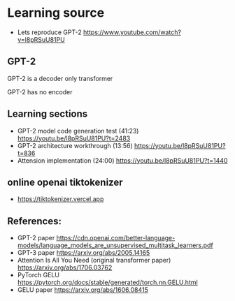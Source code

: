 # Learning source

* Lets reproduce GPT-2 https://www.youtube.com/watch?v=l8pRSuU81PU

## GPT-2

GPT-2 is a decoder only transformer

GPT-2 has no encoder

## Learning sections
* GPT-2 model code generation test (41:23) https://youtu.be/l8pRSuU81PU?t=2483
* GPT-2 architecture workthrough (13:56) https://youtu.be/l8pRSuU81PU?t=836
* Attension implementation (24:00) https://youtu.be/l8pRSuU81PU?t=1440

## online openai tiktokenizer
* https://tiktokenizer.vercel.app

## References:
* GPT-2 paper https://cdn.openai.com/better-language-models/language_models_are_unsupervised_multitask_learners.pdf
* GPT-3 paper https://arxiv.org/abs/2005.14165
* Attention Is All You Need (original transformer paper) https://arxiv.org/abs/1706.03762
* PyTorch GELU https://pytorch.org/docs/stable/generated/torch.nn.GELU.html
* GELU paper https://arxiv.org/abs/1606.08415





